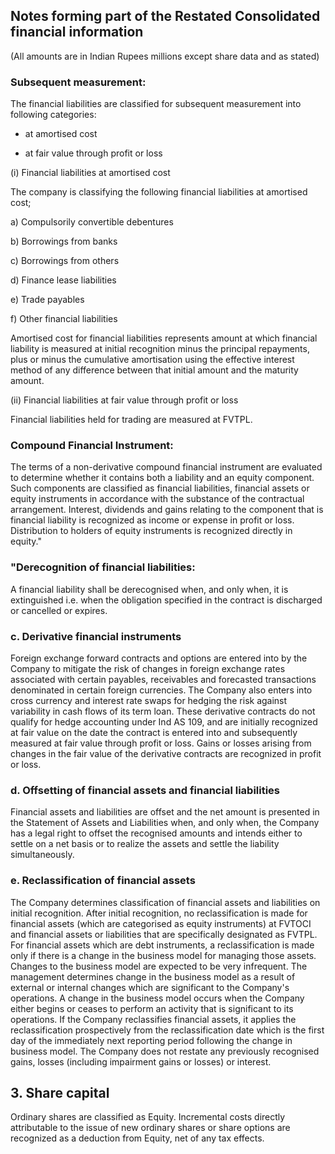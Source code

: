 ## Notes forming part of the Restated Consolidated financial information

(All amounts are in Indian Rupees millions except share data and as stated)

### Subsequent measurement:

The financial liabilities are classified for subsequent measurement into following categories:

- at amortised cost

- at fair value through profit or loss

(i) Financial liabilities at amortised cost

The company is classifying the following financial liabilities at amortised cost;

a) Compulsorily convertible debentures

b) Borrowings from banks

c) Borrowings from others

d) Finance lease liabilities

e) Trade payables

f) Other financial liabilities

Amortised cost for financial liabilities represents amount at which financial liability is measured at initial recognition minus the principal repayments, plus or minus the cumulative amortisation using the effective interest method of any difference between that initial amount and the maturity amount.

(ii) Financial liabilities at fair value through profit or loss

Financial liabilities held for trading are measured at FVTPL.

### Compound Financial Instrument:

The terms of a non-derivative compound financial instrument are evaluated to determine whether it contains both a liability and an equity component. Such components are classified as financial liabilities, financial assets or equity instruments in accordance with the substance of the contractual arrangement. Interest, dividends and gains relating to the component that is financial liability is recognized as income or expense in profit or loss. Distribution to holders of equity instruments is recognized directly in equity."

### "Derecognition of financial liabilities:

A financial liability shall be derecognised when, and only when, it is extinguished i.e. when the obligation specified in the contract is discharged or cancelled or expires.

### c. Derivative financial instruments

Foreign exchange forward contracts and options are entered into by the Company to mitigate the risk of changes in foreign exchange rates associated with certain payables, receivables and forecasted transactions denominated in certain foreign currencies. The Company also enters into cross currency and interest rate swaps for hedging the risk against variability in cash flows of its term loan. These derivative contracts do not qualify for hedge accounting under Ind AS 109, and are initially recognized at fair value on the date the contract is entered into and subsequently measured at fair value through profit or loss. Gains or losses arising from changes in the fair value of the derivative contracts are recognized in profit or loss.

### d. Offsetting of financial assets and financial liabilities

Financial assets and liabilities are offset and the net amount is presented in the Statement of Assets and Liabilities when, and only when, the Company has a legal right to offset the recognised amounts and intends either to settle on a net basis or to realize the assets and settle the liability simultaneously.

### e. Reclassification of financial assets

The Company determines classification of financial assets and liabilities on initial recognition. After initial recognition, no reclassification is made for financial assets (which are categorised as equity instruments) at FVTOCI and financial assets or liabilities that are specifically designated as FVTPL. For financial assets which are debt instruments, a reclassification is made only if there is a change in the business model for managing those assets. Changes to the business model are expected to be very infrequent. The management determines change in the business model as a result of external or internal changes which are significant to the Company's operations. A change in the business model occurs when the Company either begins or ceases to perform an activity that is significant to its operations. If the Company reclassifies financial assets, it applies the reclassification prospectively from the reclassification date which is the first day of the immediately next reporting period following the change in business model. The Company does not restate any previously recognised gains, losses (including impairment gains or losses) or interest.

## 3. Share capital

Ordinary shares are classified as Equity. Incremental costs directly attributable to the issue of new ordinary shares or share options are recognized as a deduction from Equity, net of any tax effects.